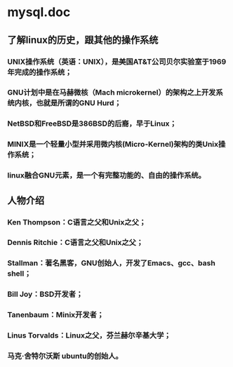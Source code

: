# mysql.doc
## 了解linux的历史，跟其他的操作系统
### UNIX操作系统（英语：UNIX），是美国AT&T公司贝尔实验室于1969年完成的操作系统；
### GNU计划中是在马赫微核（Mach microkernel）的架构之上开发系统内核，也就是所谓的GNU Hurd；
### NetBSD和FreeBSD是386BSD的后裔，早于Linux；
### MINIX是一个轻量小型并采用微内核(Micro-Kernel)架构的类Unix操作系统；
### linux融合GNU元素，是一个有完整功能的、自由的操作系统。
## 人物介绍
### Ken Thompson：C语言之父和Unix之父；
### Dennis Ritchie：C语言之父和Unix之父；
### Stallman：著名黑客，GNU创始人，开发了Emacs、gcc、bash shell；
### Bill Joy：BSD开发者；
### Tanenbaum：Minix开发者；
### Linus Torvalds：Linux之父，芬兰赫尔辛基大学；
### 马克·舍特尔沃斯 ubuntu的创始人。
